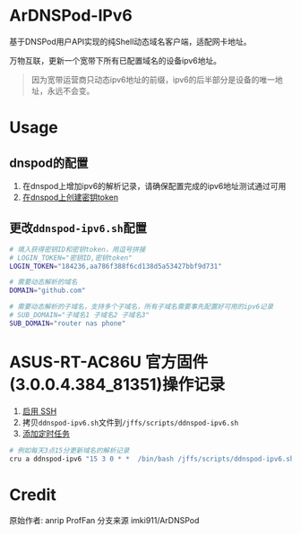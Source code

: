 # ArDNSPod-IPv6

基于DNSPod用户API实现的纯Shell动态域名客户端，适配网卡地址。

万物互联，更新一个宽带下所有已配置域名的设备ipv6地址。
> 因为宽带运营商只动态ipv6地址的前缀，ipv6的后半部分是设备的唯一地址，永远不会变。

# Usage

## dnspod的配置
1. 在dnspod上增加ipv6的解析记录，请确保配置完成的ipv6地址测试通过可用
2. [在dnspod上创建密钥token](https://console.dnspod.cn/account/token)

## 更改`ddnspod-ipv6.sh`配置
```bash
# 填入获得密钥ID和密钥token，用逗号拼接
# LOGIN_TOKEN="密钥ID,密钥token"
LOGIN_TOKEN="184236,aa786f388f6cd138d5a53427bbf9d731"

# 需要动态解析的域名
DOMAIN="github.com"

# 需要动态解析的子域名，支持多个子域名，所有子域名需要事先配置好可用的ipv6记录
# SUB_DOMAIN="子域名1 子域名2 子域名3"
SUB_DOMAIN="router nas phone"
```

# ASUS-RT-AC86U 官方固件(3.0.0.4.384_81351)操作记录
1. [启用 SSH](http://router.asus.com/Advanced_System_Content.asp)
2. 拷贝`ddnspod-ipv6.sh`文件到`/jffs/scripts/ddnspod-ipv6.sh`
3. [添加定时任务](https://github.com/RMerl/asuswrt-merlin.ng/wiki/Scheduled-tasks-(cron-jobs))
```bash
# 例如每天3点15分更新域名的解析记录
cru a ddnspod-ipv6 "15 3 0 * *  /bin/bash /jffs/scripts/ddnspod-ipv6.sh"
```

# Credit

原始作者: anrip ProfFan
分支来源 imki911/ArDNSPod
